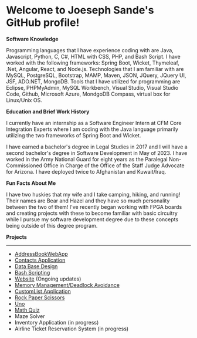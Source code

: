 # Welcome to Joeseph Sande's GitHub profile!

**Software Knowledge**

Programming languages that I have experience coding with are Java, Javascript, Python, C, C#, HTML with CSS, PHP, and Bash Script.
I have worked with the following frameworks: Spring Boot, Wicket, Thymeleaf, .Net, Angular, React, and Node.js. 
Technologies that I am familiar with are MySQL, PostgreSQL, Bootstrap, MAMP, Maven, JSON, JQuery, JQuery UI, JSF, ADO.NET, MongoDB.
Tools that I have utilized for programming are Eclipse, PHPMyAdmin, MySQL Workbench, Visual Studio, Visual Studio Code, Github, Microsoft Azure, MondgoDB Compass, virtual box for Linux/Unix OS.

**Education and Brief Work History**

I currently have an internship as a Software Engineer Intern at CFM Core Integration Experts where I am coding with the Java language primarily utilizing the two frameworks of Spring Boot and Wicket.

I have earned a bachelor's degree in Legal Studies in 2017 and I will have a second bachelor's degree in Software Development in May of 2023. I have worked in the Army National Guard for eight years as the Paralegal Non-Commissioned Office in Charge of the Office of the Staff Judge Advocate for Arizona. I have deployed twice to Afghanistan and Kuwait/Iraq. 

**Fun Facts About Me**

I have two huskies that my wife and I take camping, hiking, and running! Their names are Bear and Hazel and they have so much personality between the two of them! I've recently began working with FPGA boards and creating projects with these to become familiar with basic circuitry while I pursue my software development degree due to these concepts being outside of this degree program. 

**Projects**

<hr>

* [AddressBookWebApp](https://github.com/JSande2021/AddressBookWebApp)
* [Contacts Application](https://github.com/JSande2021/ContactsApplication)
* [Data Base Design](https://github.com/JSande2021/MySQLDataBaseDesign)
* [Bash Scripting](https://github.com/JSande2021/BashScripting)
* [Website](https://github.com/JSande2021/Website) (Ongoing updates)
* [Memory Management/Deadlock Avoidance](https://github.com/JSande2021/MemoryManagement_C)
* [CustomList Application](https://github.com/JSande2021/CustomList)
* [Rock Paper Scissors](https://github.com/JSande2021/RockPaperScissors)
* [Uno](https://github.com/JSande2021/Uno)
* [Math Quiz](https://github.com/JSande2021/MathQuizApp)
* Maze Solver
* Inventory Application (in progress)
* Airline Ticket Reservation System (in progress)
